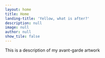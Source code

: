 ```yaml
---
layout: home
title: Home
landing-title: 'Yellow, what is after?'
description: null
image: null
author: null
show_tile: false
---
```


This is a description of my avant-garde artwork